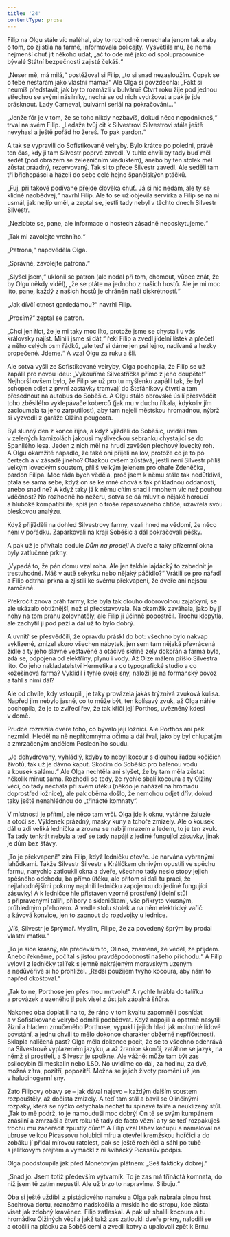 ```yaml
---
title: '24'
contentType: prose
---
```


<section>

Filip na Olgu stále víc naléhal, aby to rozhodně nenechala jenom tak a aby o tom, co zjistila na farmě, informovala policajty. Vysvětlila mu, že nemá nejmenší chuť jít někoho udat, „ač to ode mě jako od spolupracovnice bývalé Státní bezpečnosti zajisté čekáš.“

„Neser mě, má milá,“ postěžoval si Filip, „to si snad nezasloužím. Copak se o tebe nestarám jako vlastní máma?“ Ale Olga si povzdechla: „Fakt si neumíš představit, jak by to rozmázli v bulváru? Čtvrt roku žije pod jednou střechou se svými násilníky, nechá se od nich vydržovat a pak je jde prásknout. Lady Carneval, bulvární seriál na pokračování…“

„Jenže fór je v tom, že se toho nikdy nezbavíš, dokud něco nepodnikneš,“ trval na svém Filip. „Ledaže tvůj cit k Silvestrovi Silvestrovi stále ještě nevyhasl a ještě pořád ho žereš. To pak pardon.“

</section>

<section>

A tak se vypravili do Sofistikované velryby. Bylo krátce po poledni, právě ten čas, kdy ji tam Silvestr poprvé zavedl. V tuhle chvíli by tady buď měl sedět (pod obrazem se železničním viaduktem), anebo by ten stolek měl zůstat prázdný, rezervovaný. Tak si to přece Silvestr zavedl. Ale seděli tam tři břichopásci a házeli do sebe celé hejno španělských ptáčků.

„Fuj, při takové podívané přejde člověka chuť. Já si nic nedám, ale ty se klidně naobědvej,“ navrhl Filip. Ale to se už objevila servírka a Filip se na ni usmál, jak nejlíp uměl, a zeptal se, jestli tady nebyl v těchto dnech Silvestr Silvestr.

„Nezlobte se, pane, ale informace o hostech zásadně neposkytujeme.“

„Tak mi zavolejte vrchního.“

„Patrona,“ napověděla Olga.

„Správně, zavolejte patrona.“

„Slyšel jsem,“ uklonil se patron (ale nedal při tom, chomout, vůbec znát, že by Olgu někdy viděl), „že se ptáte na jednoho z našich hostů. Ale je mi moc líto, pane, každý z našich hostů je chráněn naší diskrétností.“

„Jak dívčí ctnost gardedámou?“ navrhl Filip.

„Prosím?“ zeptal se patron.

„Chci jen říct, že je mi taky moc líto, protože jsme se chystali u vás královsky najíst. Mínili jsme si dát,“ řekl Filip a zvedl jídelní lístek a přečetl z něho celých osm řádků, „ale teď si dáme jen psí lejno, nadívané a hezky propečené. Jdeme.“ A vzal Olgu za ruku a šli.

Ale sotva vyšli ze Sofistikované velryby, Olga pochopila, že Filip se už zapálil pro novou ideu: „Vykouříme Silvestříčka přímo z jeho doupěte!“ Nejhorší ovšem bylo, že Filip se už pro tu myšlenku zapálil tak, že byl schopen odjet z první zastávky tramvají do Štefánikovy čtvrti a tam přesednout na autobus do Soběšic. A Olgu stálo obrovské úsilí přesvědčit toho zběsilého vyklepávače koberců (jak mu v duchu říkala, kdykoliv jím zacloumala ta jeho zarputilost), aby tam nejeli městskou hromadnou, nýbrž si vyzvedli z garáže Olžina peugeota.

</section>

<section>

Byl slunný den z konce října, a když vjížděli do Soběšic, uviděli tam v zelených kamizolách jakousi mysliveckou sebranku chystající se do Spanilého lesa. Jeden z nich měl na hrudi zavěšen plechový lovecký roh. A Olgu okamžitě napadlo, že také oni přijeli na lov, protože co je to po čertech a v zásadě jiného? Otázkou ovšem zůstává, jestli není Silvestr příliš velkým loveckým soustem, příliš velkým jelenem pro ohaře Zdeněčka, pardon Filipa. Moc ráda bych věděla, proč jsem k němu stále tak nedůtklivá, ptala se sama sebe, když on se ke mně chová s tak příkladnou oddaností, anebo snad ne? A když taky já k němu cítím snad i mnohem víc než pouhou vděčnost? No rozhodně ho nežeru, sotva se dá mluvit o nějaké horoucí a hluboké kompatibilitě, spíš jen o troše repasovaného chtíče, uzavřela svou bleskovou analýzu.

Když přijížděli na dohled Silvestrovy farmy, vzali hned na vědomí, že něco není v pořádku. Zaparkovali na kraji Soběšic a dál pokračovali pěšky.

A pak už je přivítala cedule _Dům na prodej!_ A dveře a taky přízemní okna byly zatlučené prkny.

„Vypadá to, že pán domu vzal roha. Ale jen takhle lajdácký to zabednit je trestuhodné. Máš v autě sekyrku nebo nějaký páčidlo?“ Vrátili se pro nářadí a Filip odtrhal prkna a zjistili ke svému překvapení, že dveře ani nejsou zamčené.

Překročit znova práh farmy, kde byla tak dlouho dobrovolnou zajatkyní, se ale ukázalo obtížnější, než si představovala. Na okamžik zaváhala, jako by jí nohy na tom prahu zolovnatěly, ale Filip ji účinně popostrčil. Trochu klopýtla, ale zachytil ji pod paží a dál už to bylo dobrý.

</section>

<section>

A uvnitř se přesvědčili, že opravdu práskl do bot: všechno bylo nakvap vyklizené, zmizel skoro všechen nábytek, jen sem tam nějaká převrácená židle a ty jeho slavné vestavěné a otáčivé skříně zely dokořán a farma byla, zdá se, odpojena od elektřiny, plynu i vody. Až Olze málem přišlo Silvestra líto. Co jeho nakladatelství Hermetika a co typografické studio a co kožešinová farma? Vyklidil i tyhle svoje sny, naložil je na formanský povoz a táhl s nimi dál?

Ale od chvíle, kdy vstoupili, je taky provázela jakás trýznivá zvuková kulisa. Napřed jim nebylo jasné, co to může být, ten kolísavý zvuk, až Olga náhle pochopila, že je to zvířecí řev, že tak křičí její Porthos, uvězněný kdesi v domě.

Prudce rozrazila dveře toho, co bývalo její ložnicí. Ale Porthos ani pak nezmlkl. Hleděl na ně nepřítomnýma očima a dál řval, jako by byl chlupatým a zmrzačeným andělem Posledního soudu.

„Je dehydrovaný, vyhládlý, kdyby to nebyl kocour s dlouhou řadou kočičích životů, tak už je dávno kaput. Skočím do Soběšic pro balenou vodu a kousek salámu.“ Ale Olga nechtěla ani slyšet, že by tam měla zůstat několik minut sama. Rozhodli se tedy, že rychle sbalí kocoura a ty Olžiny věci, co tady nechala při svém útěku (někdo je naházel na hromadu doprostřed ložnice), ale pak oběma došlo, že nemohou odjet dřív, dokud taky ještě nenahlédnou do „třinácté komnaty“.

</section>

<section>

V místnosti je přítmí, ale něco tam vrčí. Olga jde k oknu, vytáhne žaluzie a otočí se. Výklenek prázdný, masky kuny a tchoře zmizely. Ale o kousek dál u zdi veliká lednička a zrovna se nabíjí mrazem a ledem, to je ten zvuk. Ta tady tenkrát nebyla a teď se tady napájí z jediné fungující zásuvky, jinak je dům bez šťávy.

„To je překvapení!“ zírá Filip, když ledničku otevře. Je narvána vybranými lahůdkami. Takže Silvestr Silvestr s Králíčkem ohnivým opustili ve spěchu farmu, narychlo zatloukli okna a dveře, všechno tady neslo stopy jejich spěšného odchodu, ba přímo útěku, ale přitom si dali tu práci, že nejlahodnějšími pokrmy naplnili ledničku zapojenou do jediné fungující zásuvky! A k ledničce hle přistaven vzorně prostřený jídelní stůl s připravenými talíři, příbory a skleničkami, vše přikryto vkusným, průhledným přehozem. A vedle stolu stolek a na něm elektrický vařič a kávová konvice, jen to zapnout do rozdvojky u lednice.

„Víš, Silvestr je šprýmař. Myslím, Filipe, že za povedený šprým by prodal vlastní matku.“

„To je sice krásný, ale především to, Olinko, znamená, že věděl, že přijdem. Anebo řekněme, počítal s jistou pravděpodobností našeho příchodu.“ A Filip vylovil z ledničky talířek s jemně nakrájeným moravským uzeným a nedůvěřivě si ho prohlížel. „Radši použijem tvýho kocoura, aby nám to napřed okoštoval.“

„Tak to ne, Porthose jen přes mou mrtvolu!“ A rychle hrábla do talířku a provázek z uzeného jí pak visel z úst jak zápalná šňůra.

Nakonec oba doplatili na to, že ráno v tom kvaltu zapomněli posnídat a v Sofistikované velrybě odmítli poobědvat. Když napojili a opatrně nasytili žízní a hladem zmučeného Porthose, vypukl i jejich hlad jak mohutné lidové povstání, a jednu chvíli to mělo dokonce charakter obžerné nepříčetnosti. Sklapla nalíčená past? Olga měla dokonce pocit, že se to všechno odehrává na Silvestrově vyplazeném jazyku, a až žranice skončí, zatáhne se jazyk, na němž si prostřeli, a Silvestr je spolkne. Ale vážně: může tam být zas psilocybin či meskalin nebo LSD. No uvidíme co dál, za hodinu, za dvě, možná zítra, pozítří, popozítří. Možná se jejich životy promění už jen v halucinogenní sny.

Zato Filipovy obavy se – jak dával najevo – každým dalším soustem rozpouštěly, až dočista zmizely. A teď tam stál a bavil se Olinčinými rozpaky, která se nýčko ostýchala nechat tu špinavé talíře a neuklizený stůl. „Tak to mě podrž, to je namouduši moc dobrý! On tě se svým kumpánem znásilní a zmrzačí a čtvrt roku tě tady de facto vězní a ty se teď rozpakuješ trochu mu zaneřádit zpustlý dům!“ A Filip vzal láhev kečupu a namaloval na ubruse velkou Picassovu holubici míru a otevřel kremžskou hořčici a do zobáku jí přidal mírovou ratolest, pak se ještě rozhlédl a sáhl po tubě s jelítkovým prejtem a vymáčkl z ní švihácký Picassův podpis.

Olga poodstoupila jak před Monetovým plátnem: „Seš fakticky dobrej.“

„Snad jo. Jsem totiž především výtvarník. To je zas má třináctá komnata, do níž jsem tě zatím nepustil. Ale už brzo to napravíme. Slibuju.“

Oba si ještě uždíbli z pistáciového nanuku a Olga pak nabrala plnou hrst Sachrova dortu, roznožmo nadskočila a mrskla ho do stropu, kde zůstal viset jak zdobný kravěnec. Filip zatleskal. A pak už sbalili kocoura a tu hromádku Olžiných věcí a jakž takž zas zatloukli dveře prkny, nalodili se a otočili na plácku za Soběšicemi a zvedli kotvy a upalovali zpět k Brnu.

</section>
